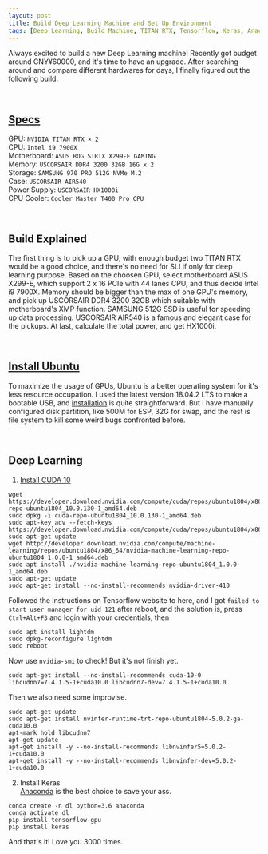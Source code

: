 ```yaml
---
layout: post
title: Build Deep Learning Machine and Set Up Environment
tags: [Deep Learning, Build Machine, TITAN RTX, Tensorflow, Keras, Anaconda]
---
```


Always excited to build a new Deep Learning machine! Recently got budget around CNY¥60000, and it's time to have an upgrade. After searching around and compare different hardwares for days, I finally figured out the following build.

<br />

## [Specs](https://pcpartpicker.com/list/xFDjTB)
GPU: `NVIDIA TITAN RTX × 2`  
CPU: `Intel i9 7900X`  
Motherboard: `ASUS ROG STRIX X299-E GAMING`  
Memory: `USCORSAIR DDR4 3200 32GB 16G x 2`  
Storage: `SAMSUNG 970 PRO 512G NVMe M.2`  
Case: `USCORSAIR AIR540`  
Power Supply: `USCORSAIR HX1000i`  
CPU Cooler: `Cooler Master T400 Pro CPU`  

<br />

## Build Explained

The first thing is to pick up a GPU, with enough budget two TITAN RTX would be a good choice, and there's no need for SLI if only for deep learning purpose. Based on the choosen GPU, select motherboard ASUS X299-E, which support 2 x 16 PCIe with 44 lanes CPU, and thus decide Intel i9 7900X. Memory should be bigger than the max of one GPU's memory, and pick up USCORSAIR DDR4 3200 32GB which suitable with motherboard's XMP function. SAMSUNG 512G SSD is useful for speeding up data processing. USCORSAIR AIR540 is a famous and elegant case for the pickups. At last, calculate the total power, and get HX1000i.

<br />

## [Install Ubuntu](https://www.ubuntu.com/download/desktop)

To maximize the usage of GPUs, Ubuntu is a better operating system for it's less resource occupation. I used the latest version 18.04.2 LTS to make a bootable USB, and [installation](https://tutorials.ubuntu.com/tutorial/tutorial-install-ubuntu-desktop#0) is quite straightforward. But I have manually configured disk partition, like 500M for ESP, 32G for swap, and the rest is file system to kill some weird bugs confronted before.

<br />

## Deep Learning

1. [Install CUDA 10](https://www.tensorflow.org/install/gpu)  
```
wget https://developer.download.nvidia.com/compute/cuda/repos/ubuntu1804/x86_64/cuda-repo-ubuntu1804_10.0.130-1_amd64.deb  
sudo dpkg -i cuda-repo-ubuntu1804_10.0.130-1_amd64.deb  
sudo apt-key adv --fetch-keys https://developer.download.nvidia.com/compute/cuda/repos/ubuntu1804/x86_64/7fa2af80.pub  
sudo apt-get update  
wget http://developer.download.nvidia.com/compute/machine-learning/repos/ubuntu1804/x86_64/nvidia-machine-learning-repo-ubuntu1804_1.0.0-1_amd64.deb  
sudo apt install ./nvidia-machine-learning-repo-ubuntu1804_1.0.0-1_amd64.deb  
sudo apt-get update  
sudo apt-get install --no-install-recommends nvidia-driver-410
```  
Followed the instructions on Tensorflow website to here, and I got `failed to start user manager for uid 121` after reboot, and the solution is, press `Ctrl+Alt+F3` and login with your credentials, then  
```
sudo apt install lightdm  
sudo dpkg-reconfigure lightdm  
sudo reboot
```  
Now use `nvidia-smi` to check! But it's not finish yet.  
```
sudo apt-get install --no-install-recommends cuda-10-0 libcudnn7=7.4.1.5-1+cuda10.0 libcudnn7-dev=7.4.1.5-1+cuda10.0
```  
Then we also need some improvise.  
```
sudo apt-get update  
sudo apt-get install nvinfer-runtime-trt-repo-ubuntu1804-5.0.2-ga-cuda10.0  
apt-mark hold libcudnn7  
apt-get update  
apt-get install -y --no-install-recommends libnvinfer5=5.0.2-1+cuda10.0  
apt-get install -y --no-install-recommends libnvinfer-dev=5.0.2-1+cuda10.0  
```  

2. Install Keras  
[Anaconda](https://www.anaconda.com/) is the best choice to save your ass.  
```
conda create -n dl python=3.6 anaconda  
conda activate dl  
pip install tensorflow-gpu  
pip install keras
```  
And that's it! Love you 3000 times.
